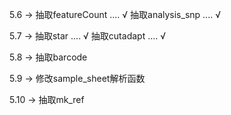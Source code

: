 5.6 -> 
    抽取featureCount .... √
    抽取analysis_snp .... √

5.7 ->
    抽取star         .... √
    抽取cutadapt     .... √

5.8 ->
    抽取barcode

5.9 ->
    修改sample_sheet解析函数

5.10 ->
    抽取mk_ref

